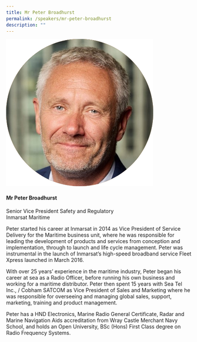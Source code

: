 ```yaml
---
title: Mr Peter Broadhurst
permalink: /speakers/mr-peter-broadhurst
description: ""
---
```



<div class="row">
<div class="col is-3"><img src="/images/Speakers/Peter Broadhurst.png" /></div>
<div class="col is-9 speaker-details">
<h4>Mr Peter Broadhurst</h4>
<p>Senior Vice President Safety and Regulatory<br />Inmarsat Maritime</p>
<p>Peter started his career at Inmarsat in 2014 as Vice President of Service Delivery for the Maritime business unit, where he was responsible for leading the development of products and services from conception and implementation, through to launch and life cycle management. Peter was instrumental in the launch of Inmarsat&rsquo;s high-speed broadband service Fleet Xpress launched in March 2016.</p>
<p>With over 25 years&rsquo; experience in the maritime industry, Peter began his career at sea as a Radio Officer, before running his own business and working for a maritime distributor. Peter then spent 15 years with Sea Tel Inc., / Cobham SATCOM as Vice President of Sales and Marketing where he was responsible for overseeing and managing global sales, support, marketing, training and product management.</p>
<p>Peter has a HND Electronics, Marine Radio General Certificate, Radar and Marine Navigation Aids accreditation from Wray Castle Merchant Navy School, and holds an Open University, BSc (Hons) First Class degree on Radio Frequency Systems.</p>
</div>
</div>